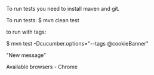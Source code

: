 
To run tests you need to install maven and git.

To run tests:
 $ mvn clean test

to run with tags:

$ mvn test -Dcucumber.options="--tags @cookieBanner"

"New message"

Available browsers - Chrome



